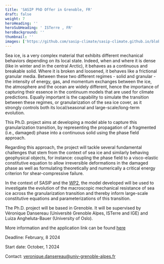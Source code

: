 ```yaml
---
title: 'SASIP PhD Offer in Grenoble, FR'
draft: false
weight: 7
heroHeading: ''
heroSubHeading: ' ISTerre , FR'
heroBackground: ''
thumbnail: ''
images: ['https://github.com/sasip-climate/sasip-climate.github.io/blob/master/static/images/ice.jpg']
---
```


Sea ice, is a very complex material that exhibits different mechanical behaviors depending on its local state. Indeed, when and where it is dense (like in winter and in the central Arctic), it behaves as a continuous and breakable solid. Where it is broken and loosened, it behaves like a frictional granular media. Between these two different regimes - solid and granular - the intensity of energy, gas, and momentum exchanges between the ice, the atmosphere and the ocean are widely different, hence the importance of capturing their essence in the continuum models that are used for climate predictions. Equally important is the capability to simulate the transition between these regimes, or granularization of the sea ice cover, as it strongly controls both its local/seasonal and large-scale/long-term evolution.

This Ph.D. project aims at developing a model able to capture this granularization transition, by representing the propagation of a fragmented (i.e., damaged) phase into a continuous solid using the phase field approach.

Regarding this approach, the project will tackle several fundamental challenges that stem from the context of sea ice and similarly behaving geophysical objects, for instance: coupling the phase field to a visco-elastic constitutive equation to allow irreversible deformations in the damaged phase as well as formulating theoretically and numerically a critical energy criterion for shear-compressive failure.

In the context of SASIP and the [WP2](https://sasip-climate.github.io/research/work-package-two/), the model developed will be used to investigate the evolution of the macroscopic mechanical resistance of sea ice across the granularization transition and thereby inform large-scale constitutive equations and parameterizations of this transition.

The Ph.D. project will be based in Grenoble. It will be supervised by Véronique Dansereau (Université Grenoble Alpes, ISTerre and IGE) and Luiza Angheluta-Bauer (University of Oslo). 

More information and the application link can be found [here](https://emploi.cnrs.fr/Offres/Doctorant/UMR5275-VERDAN-005/Default.aspx?lang=EN)

Deadline: February, 8 2024

Start date: October, 1 2024

Contact: veronique.dansereau@univ-grenoble-alpes.fr 
